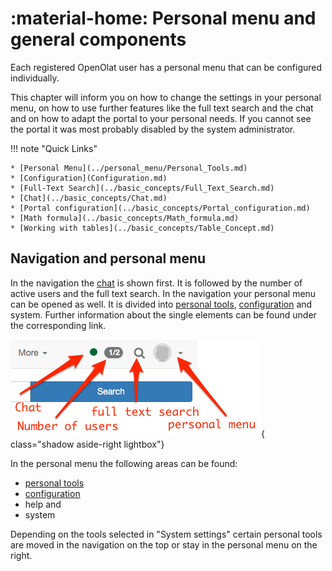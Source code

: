 # :material-home: Personal menu and general components

Each registered OpenOlat user has a personal menu that can be configured individually.

This chapter will inform you on how to change the settings in your personal menu, on how to use further features like the full text search and the chat and on how to adapt the portal to your personal needs. If you cannot see the portal it was most probably disabled by the system administrator.

!!! note "Quick Links"

    * [Personal Menu](../personal_menu/Personal_Tools.md)
    * [Configuration](Configuration.md)
    * [Full-Text Search](../basic_concepts/Full_Text_Search.md)
    * [Chat](../basic_concepts/Chat.md)
    * [Portal configuration](../basic_concepts/Portal_configuration.md)
    * [Math formula](../basic_concepts/Math_formula.md)
    * [Working with tables](../basic_concepts/Table_Concept.md)

## Navigation and personal menu

In the navigation the [chat](../basic_concepts/Chat.md) is shown first. It is followed by the number of active users and the full text search. In the navigation your personal menu can be opened as well. It is divided into [personal tools](../personal_menu/Personal_Tools.md), [configuration](Configuration.md) and system. Further information about the single elements can be found under the corresponding link.

![Navigation](assets/global_navigation.png){ class="shadow aside-right lightbox"}

In the personal menu the following areas can be found:

* [personal tools](../personal_menu/Personal_Tools.md)
* [configuration](Configuration.md)
* help and
* system

Depending on the tools selected in "System settings" certain personal tools are moved in the navigation on the top or stay in the personal menu on the right.

